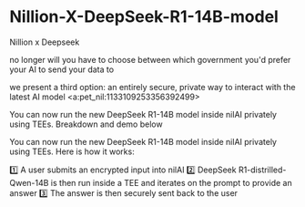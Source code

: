 # Nillion-X-DeepSeek-R1-14B-model
Nillion x Deepseek

no longer will you have to choose between which government you'd prefer your AI to send your data to

we present a third option: an entirely secure, private way to interact with the latest AI model <a:pet_nil:1133109253356392499>



 You can now run the new DeepSeek R1-14B model inside nilAI privately using TEEs.  Breakdown and demo below 

You can now run the new DeepSeek R1-14B model inside nilAI privately using TEEs.
Here is how it works:

1️⃣ A user submits an encrypted input into nilAI
2️⃣ DeepSeek R1-distrilled-Qwen-14B is then run inside a TEE and iterates on the prompt to provide an answer
3️⃣ The answer is then securely sent back to the user
